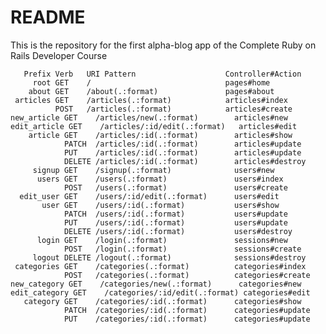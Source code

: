 # README

This is the repository for the first alpha-blog app of the Complete Ruby on Rails Developer Course

       Prefix Verb   URI Pattern                    Controller#Action
         root GET    /                              pages#home
        about GET    /about(.:format)               pages#about
     articles GET    /articles(.:format)            articles#index
              POST   /articles(.:format)            articles#create
    new_article GET    /articles/new(.:format)        articles#new
    edit_article GET    /articles/:id/edit(.:format)   articles#edit
        article GET    /articles/:id(.:format)        articles#show
                PATCH  /articles/:id(.:format)        articles#update
                PUT    /articles/:id(.:format)        articles#update
                DELETE /articles/:id(.:format)        articles#destroy
         signup GET    /signup(.:format)              users#new
          users GET    /users(.:format)               users#index
                POST   /users(.:format)               users#create
      edit_user GET    /users/:id/edit(.:format)      users#edit
           user GET    /users/:id(.:format)           users#show
                PATCH  /users/:id(.:format)           users#update
                PUT    /users/:id(.:format)           users#update
                DELETE /users/:id(.:format)           users#destroy
          login GET    /login(.:format)               sessions#new
                POST   /login(.:format)               sessions#create
         logout DELETE /logout(.:format)              sessions#destroy
     categories GET    /categories(.:format)          categories#index
                POST   /categories(.:format)          categories#create
    new_category GET    /categories/new(.:format)      categories#new
    edit_category GET    /categories/:id/edit(.:format) categories#edit
       category GET    /categories/:id(.:format)      categories#show
                PATCH  /categories/:id(.:format)      categories#update
                PUT    /categories/:id(.:format)      categories#update
